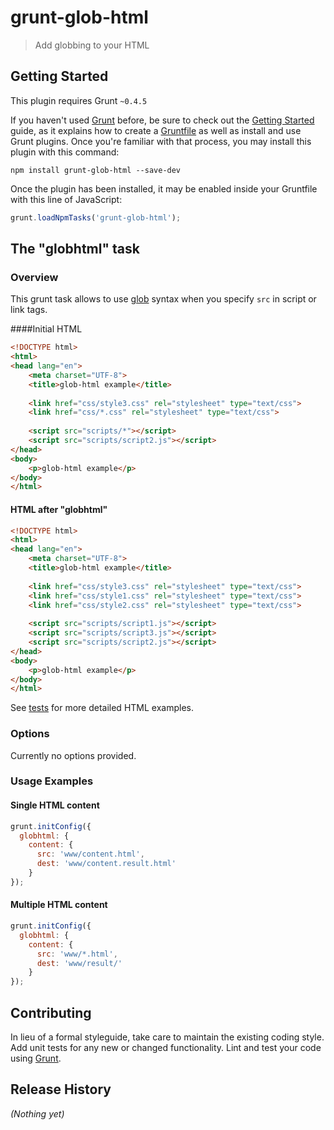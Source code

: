 # grunt-glob-html

> Add globbing to your HTML

## Getting Started
This plugin requires Grunt `~0.4.5`

If you haven't used [Grunt](http://gruntjs.com/) before, be sure to check out the [Getting Started](http://gruntjs.com/getting-started) guide, as it explains how to create a [Gruntfile](http://gruntjs.com/sample-gruntfile) as well as install and use Grunt plugins. Once you're familiar with that process, you may install this plugin with this command:

```shell
npm install grunt-glob-html --save-dev
```

Once the plugin has been installed, it may be enabled inside your Gruntfile with this line of JavaScript:

```js
grunt.loadNpmTasks('grunt-glob-html');
```

## The "globhtml" task

### Overview

This grunt task allows to use [glob](https://github.com/isaacs/node-glob) syntax when you specify `src` in script or link tags.

####Initial HTML

```html
<!DOCTYPE html>
<html>
<head lang="en">
    <meta charset="UTF-8">
    <title>glob-html example</title>
    
    <link href="css/style3.css" rel="stylesheet" type="text/css">
    <link href="css/*.css" rel="stylesheet" type="text/css">
    	
    <script src="scripts/*"></script>
    <script src="scripts/script2.js"></script>
</head>
<body>
    <p>glob-html example</p>
</body>
</html>
```

#### HTML after "globhtml"

```html
<!DOCTYPE html>
<html>
<head lang="en">
    <meta charset="UTF-8">
    <title>glob-html example</title>
    
    <link href="css/style3.css" rel="stylesheet" type="text/css">
    <link href="css/style1.css" rel="stylesheet" type="text/css">
    <link href="css/style2.css" rel="stylesheet" type="text/css">
    	
    <script src="scripts/script1.js"></script>
    <script src="scripts/script3.js"></script>
    <script src="scripts/script2.js"></script>
</head>
<body>
    <p>glob-html example</p>
</body>
</html>
```

See [tests](https://github.com/gevgeny/grunt-glob-html/tree/master/test/examples) for more detailed HTML examples.

### Options

Currently no options provided.

### Usage Examples

#### Single HTML content

```js
grunt.initConfig({
  globhtml: {
    content: {
      src: 'www/content.html',
      dest: 'www/content.result.html'
    }
});
```

#### Multiple HTML content

```js
grunt.initConfig({
  globhtml: {
    content: {
      src: 'www/*.html',
      dest: 'www/result/'
    }
});
```
## Contributing
In lieu of a formal styleguide, take care to maintain the existing coding style. Add unit tests for any new or changed functionality. Lint and test your code using [Grunt](http://gruntjs.com/).

## Release History
_(Nothing yet)_